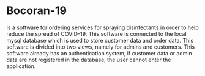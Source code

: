 # Bocoran-19
Is a software for ordering services for spraying disinfectants in order to help reduce the spread of COVID-19. This software is connected to the local mysql database which is used to store customer data and order data. This software is divided into two views, namely for admins and customers. This software already has an authentication system, if customer data or admin data are not registered in the database, the user cannot enter the application.
